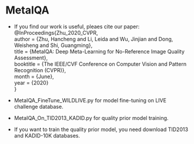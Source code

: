 # MetaIQA

* If you find our work is useful, pleaes cite our paper:  
@InProceedings{Zhu_2020_CVPR,  
author = {Zhu, Hancheng and Li, Leida and Wu, Jinjian and Dong, Weisheng and Shi, Guangming},  
title = {MetaIQA: Deep Meta-Learning for No-Reference Image Quality Assessment},  
booktitle = {The IEEE/CVF Conference on Computer Vision and Pattern Recognition (CVPR)},  
month = {June},  
year = {2020}  
}  

* MetaIQA_FineTune_WILDLIVE.py for model fine-tuning on LIVE challenge database.
* MetaIQA_On_TID2013_KADID.py for quality prior model training.

* If you want to train the quality prior model, you need download TID2013 and KADID-10K databases.
